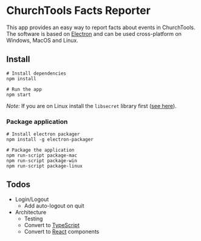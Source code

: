 # ChurchTools Facts Reporter

This app provides an easy way to report facts about events in ChurchTools. The software is based on [Electron](http://electronjs.org) and can be used cross-platform on Windows, MacOS and Linux.

## Install

```
# Install dependencies
npm install

# Run the app
npm start
```

*Note:* If you are on Linux install the `libsecret` library first ([see here](https://www.npmjs.com/package/keytar#on-linux)).


### Package application

```
# Install electron packager
npm install -g electron-packager

# Package the application
npm run-script package-mac
npm run-script package-win
npm run-script package-linux
```

## Todos

* Login/Logout
	* Add auto-logout on quit
* Architecture
    * Testing
	* Convert to [TypeScript](https://www.typescriptlang.org)
	* Convert to [React](https://reactjs.org) components
	